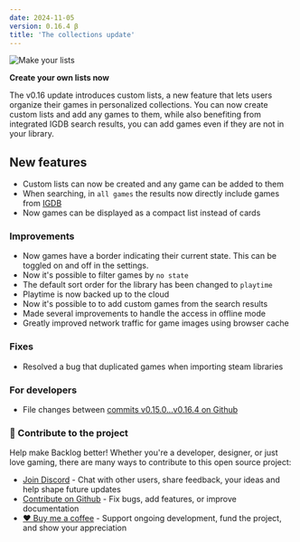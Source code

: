 ```yaml
---
date: 2024-11-05
version: 0.16.4 β
title: 'The collections update'
---
```


![Make your lists](/img/changelog/v0.16.png)

**Create your own lists now**

The v0.16 update introduces custom lists, a new feature that lets users organize their games in personalized collections. You can now create custom lists and add any games to them, while also benefiting from integrated IGDB search results, you can add games even if they are not in your library.

## New features
- Custom lists can now be created and any game can be added to them
- When searching, in `all games` the results now directly include games from [IGDB](https://www.igdb.com/)
- Now games can be displayed as a compact list instead of cards

### Improvements
- Now games have a border indicating their current state. This can be toggled on and off in the settings.
- Now it's possible to filter games by `no state`
- The default sort order for the library has been changed to `playtime`
- Playtime is now backed up to the cloud
- Now it's possible to to add custom games from the search results
- Made several improvements to handle the access in offline mode
- Greatly improved network traffic for game images using browser cache

### Fixes
- Resolved a bug that duplicated games when importing steam libraries

### For developers
- File changes between [commits v0.15.0...v0.16.4 on Github](https://github.com/gsabater/backlog.rip/compare/v0.15.0...v0.16.4)

### 🤝 Contribute to the project

Help make Backlog better! Whether you're a developer, designer, or just love gaming, there are many ways to contribute to this open source project:

- [Join Discord](https://discord.gg/F2sPE5B) - Chat with other users, share feedback, your ideas and help shape future updates
- [Contribute on Github](https://github.com/gsabater/backlog.rip) - Fix bugs, add features, or improve documentation
- [❤️ Buy me a coffee](https://buymeacoffee.com/steambacklog) - Support ongoing development, fund the project, and show your appreciation
